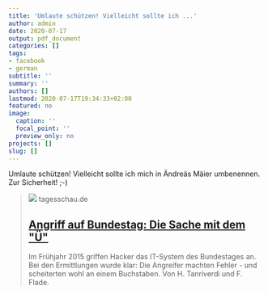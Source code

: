 ```yaml
---
title: 'Umlaute schützen! Vielleicht sollte ich ...'
author: admin
date: 2020-07-17
output: pdf_document
categories: []
tags:
- facebook
- german
subtitle: ''
summary: ''
authors: []
lastmod: 2020-07-17T19:34:33+02:00
featured: no
image:
  caption: ''
  focal_point: ''
  preview_only: no
projects: []
slug: []
---
```

Umlaute schützen! Vielleicht sollte ich mich in Ändreäs Mäier umbenennen. Zur Sicherheit!  ;-)
> [![](https://www.tagesschau.de/hacker-bundestag-115~_v-original.jpg)](https://www.tagesschau.de/investigativ/ndr-wdr/hacker-bundestag-113.html)
> tagesschau.de
> ## [Angriff auf Bundestag: Die Sache mit dem "Ü"](https://www.tagesschau.de/investigativ/ndr-wdr/hacker-bundestag-113.html)
>
>Im Frühjahr 2015 griffen Hacker das IT-System des Bundestages an. Bei den Ermittlungen wurde klar: Die Angreifer machten Fehler - und scheiterten wohl an einem Buchstaben. Von H. Tanriverdi und F. Flade.

